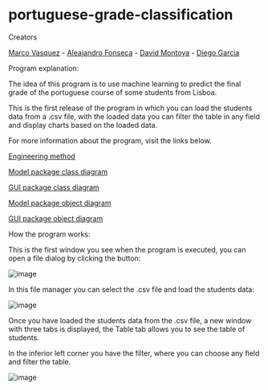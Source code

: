 # portuguese-grade-classification

Creators

[Marco Vasquez](https://github.com/MarcoFidelVasquezRivera) - [Aleajandro Fonseca](https://github.com/AlejandroFonseca25) - [David Montoya](https://github.com/DSMontoyaP) - [Diego Garcia](https://github.com/Diego-ds)

Program explanation:

The idea of this program is to use machine learning to predict the final grade of the portuguese course of some students from Lisboa.

This is the first release of the program in which you can load the students data from a .csv file, with the loaded data you can filter the table in any field and display charts based on the loaded data.

For more information about the program, visit the links below.

[Engineering method](https://github.com/MarcoFidelVasquezRivera/portuguese-grade-classification/blob/develop/docs/Método%20de%20Ingeniería%20-%20portuguese%20grade%20classification.pdf)

[Model package class diagram](https://github.com/MarcoFidelVasquezRivera/portuguese-grade-classification/blob/develop/docs/LoadData%20Branch%20ClassDiagram.pdf)

[GUI package class diagram](https://github.com/MarcoFidelVasquezRivera/portuguese-grade-classification/blob/develop/docs/GUI%20class%20diagram.pdf)

[Model package object diagram](https://github.com/MarcoFidelVasquezRivera/portuguese-grade-classification/blob/develop/docs/LoadData%20Branch%20ObjectDiagram.pdf)

[GUI package object diagram](https://github.com/MarcoFidelVasquezRivera/portuguese-grade-classification/blob/develop/docs/GUI%20Diagram%20Object.pdf)

How the program works:

This is the first window you see when the program is executed, you can open a file dialog by clicking the button:

![image](https://user-images.githubusercontent.com/54712482/115126396-52ea6000-9f94-11eb-9cd0-295f1e5da682.png)

In this file manager you can select the .csv file and load the students data:

![image](https://user-images.githubusercontent.com/54712482/115126425-84632b80-9f94-11eb-9fea-a0fb5553dfac.png)

Once you have loaded the students data from the .csv file, a new window with three tabs is displayed, the Table tab allows you to see the table of students.

In the inferior left corner you have the filter, where you can choose any field and filter the table.

![image](https://user-images.githubusercontent.com/54712482/115126579-a6a97900-9f95-11eb-9161-f07bb97836a3.png)

